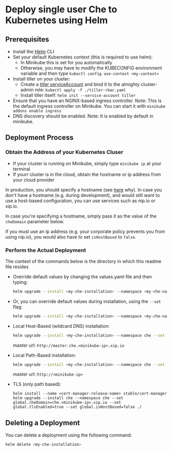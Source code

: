 # Deploy single user Che to Kubernetes using Helm

## Prerequisites
- Install the [Helm](https://github.com/kubernetes/helm/blob/master/docs/install.md) CLI
- Set your default Kubernetes context (this is required to use helm):
  - In Minikube this is set for you automatically
  - Otherwise, you may have to modify the KUBECONFIG environment variable and then type `kubectl config use-context <my-context>`
- Install tiller on your cluster:
  - Create a [tiller serviceAccount](https://github.com/kubernetes/helm/blob/master/docs/rbac.md) and bind it to the almighty cluster-admin role: `kubectl apply -f ./tiller-rbac.yaml`
  - Install tiller itself: `helm init --service-account tiller`
- Ensure that you have an NGINX-based ingress controller. Note: This is the default ingress controller on Minikube. You can start it with `minikube addons enable ingress`
- DNS discovery should be enabled. Note: It is enabled by default in minikube.
## Deployment Process
### Obtain the Address of your Kubernetes Cluser
- If your cluster is running on Minikube, simply type `minikube ip` at your terminal
- If yourr cluster is in the cloud, obtain the hostname or ip address from your cloud provider

In production, you should specify a hostname (see [here](https://github.com/eclipse/che/issues/8694) why). In case you don't have a hostname (e.g. during development), and would still want to use a host-based configuration, you can use services such as nip.io or xip.io.

In case you're specifying a hostname, simply pass it as the value of the `cheDomain` parameter below.

If you must use an ip address (e.g. your corporate policy prevents you from using nip.io), you would also have to set `isHostBased` to `false`.

### Perform the Actual Deployment
The context of the commands below is the directory in which this readme file resides

- Override default values by changing the values.yaml file and then typing:

  ```bash
  helm upgrade --install <my-che-installation> --namespace <my-che-namespace> ./
  ```
- Or, you can override default values during installation, using the `--set` flag:

  ```bash
  helm upgrade --install <my-che-installation> --namespace <my-che-namespace> --set cheDomain=<my-hostname> --set cheImage=<my-image> ./
  ```

- Local Host-Based (wildcard DNS) installation:
  ```bash
  helm upgrade --install <my-che-installation> --namespace che --set cheDomain=che.<minikube-ip>.xip.io ./
  ```
  master url: ``http://master.che.<minikube-ip>.xip.io``
- Local Path-Based installation:
  ```bash
  helm upgrade --install <my-che-installation> --namespace che --set cheDomain=<minikube-ip> --set isHostBased=false ./ 
  ```
  master url: ``http://<minikube-ip>``

- TLS (only path based):
  
  ```
  helm install --name <cert-manager-release-name> stable/cert-manager
  helm upgrade --install che --namespace che --set global.cheDomain=che.<minikube-ip>.xip.io --set global.tlsEnabled=true --set global.isHostBased=false ./
  ```  
## Deleting a Deployment
You can delete a deployment using the following command:
``` bash
helm delete <my-che-installation>
```
